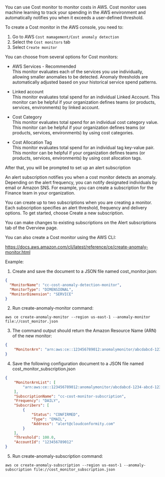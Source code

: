 You can use Cost monitor to monitor costs in AWS. Cost monitor
uses machine learning to track your spending in the AWS environment and automatically notifies you when it exceeds a user-defined threshold.

To create a Cost monitor in the AWS console, you need to:

1. Go to AWS `Cost mamagement/Cost anomaly detection`
2. Select the `Cost monitors` tab
3. Select `Create monitor`

You can choose from several options for Cost monitors:

- AWS Services - Recommended  
This monitor evaluates each of the services you use individually, allowing smaller anomalies to be detected. Anomaly thresholds are automatically adjusted based on your historical service spend patterns.

- Linked account  
This monitor evaluates total spend for an individual Linked Account. This monitor can be helpful if your organization defines teams (or products, services, environments) by linked account.

- Cost Category  
This monitor evaluates total spend for an individual cost category value. This monitor can be helpful if your organization defines teams (or products, services, environments) by using cost categories.

- Cost Allocation Tag  
This monitor evaluates total spend for an individual tag key-value pair. This monitor can be helpful if your organization defines teams (or products, services, environments) by using cost allocation tags.

After that, you will be prompted to set up an alert subscription

An alert subscription notifies you when a cost monitor detects an anomaly. Depending on the alert frequency, you can notify designated individuals by email or Amazon SNS. For example, you can create a subscription for the Finance team in your organization.

You can create up to two subscriptions when you are creating a monitor. Each subscription specifies an alert threshold, frequency and delivery options. To get started, choose Create a new subscription.

You can make changes to existing subscriptions on the Alert subscriptions tab of the Overview page.

You can also create a Cost monitor using the AWS CLI:

https://docs.aws.amazon.com/cli/latest/reference/ce/create-anomaly-monitor.html

Example:

1. Create and save the document to a JSON file named cost_monitor.json:
```json
{
  "MonitorName": "cc-cost-anomaly-detection-monitor",
  "MonitorType": "DIMENSIONAL",
  "MonitorDimension": "SERVICE"
}
```
2. Run create-anomaly-monitor command:

`aws ce create-anomaly-monitor --region us-east-1 --anomaly-monitor file://cost_monitor.json`

3. The command output should return the Amazon Resource Name (ARN) of the new monitor:
```json
{
    "MonitorArn": "arn:aws:ce::123456789012:anomalymonitor/abcdabcd-1234-abcd-1234-abcd1234abcd"
}
```
4. Save the following configuration document to a JSON file named cost_monitor_subscription.json
```json
{
    "MonitorArnList": [
        "arn:aws:ce::123456789012:anomalymonitor/abcdabcd-1234-abcd-1234-abcd1234abcd"
    ],
    "SubscriptionName": "cc-cost-monitor-subscription",
    "Frequency": "DAILY",
    "Subscribers": [
        {
            "Status": "CONFIRMED",
            "Type": "EMAIL",
            "Address": "alert@cloudconformity.com"
        }
    ],
    "Threshold": 100.0,
    "AccountId": "123456789012"
}
```
5. Run create-anomaly-subscription command:

`aws ce create-anomaly-subscription --region us-east-1 --anomaly-subscription file://cost_monitor_subscription.json`